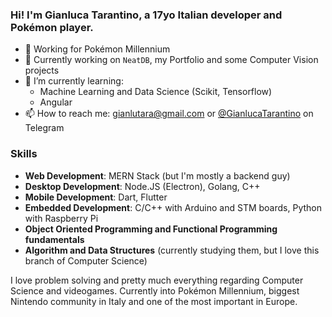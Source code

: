 ### Hi! I'm Gianluca Tarantino, a 17yo Italian developer and Pokémon player.

- 📏 Working for Pokémon Millennium
- 🔭 Currently working on `NeatDB`, my Portfolio and some Computer Vision projects
- 🌱 I’m currently learning:
  - Machine Learning and Data Science (Scikit, Tensorflow)
  - Angular
- 📫 How to reach me: gianlutara@gmail.com or [@GianlucaTarantino](https://t.me/GianlucaTarantino) on Telegram

### Skills
- **Web Development**: MERN Stack (but I'm mostly a backend guy)
- **Desktop Development**: Node.JS (Electron), Golang, C++
- **Mobile Development**: Dart, Flutter
- **Embedded Development**: C/C++ with Arduino and STM boards, Python with Raspberry Pi
- **Object Oriented Programming and Functional Programming fundamentals**
- **Algorithm and Data Structures** (currently studying them, but I love this branch of Computer Science)

I love problem solving and pretty much everything regarding Computer Science and videogames.
Currently into Pokémon Millennium, biggest Nintendo community in Italy and one of the most important in Europe.

<!--
**GianlucaTarantino/GianlucaTarantino** is a ✨ _special_ ✨ repository because its `README.md` (this file) appears on your GitHub profile.

Here are some ideas to get you started:

- 🔭 I’m currently working on ...
- 🌱 I’m currently learning ...
- 👯 I’m looking to collaborate on ...
- 🤔 I’m looking for help with ...
- 💬 Ask me about ...
- 📫 How to reach me: ...
- 😄 Pronouns: ...
- ⚡ Fun fact: ...
-->
